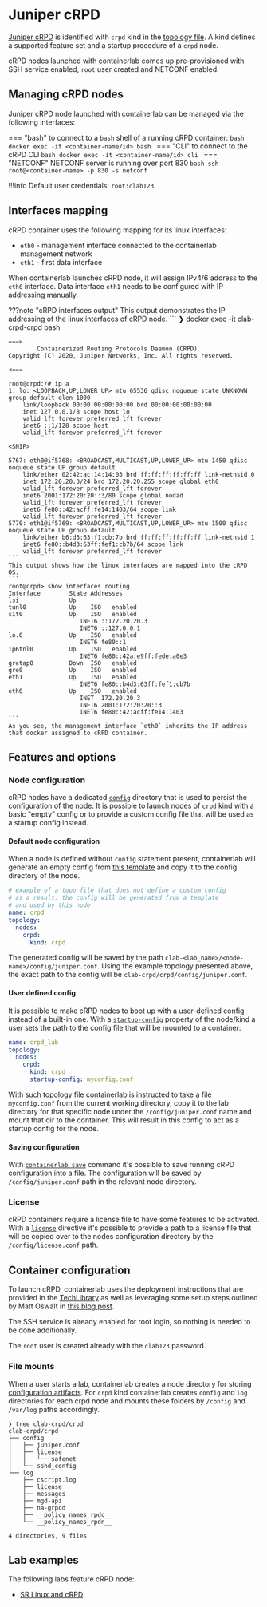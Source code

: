 # Juniper cRPD

[Juniper cRPD](https://www.juniper.net/documentation/us/en/software/crpd/crpd-deployment/topics/concept/understanding-crpd.html) is identified with `crpd` kind in the [topology file](../topo-def-file.md). A kind defines a supported feature set and a startup procedure of a `crpd` node.

cRPD nodes launched with containerlab comes up pre-provisioned with SSH service enabled, `root` user created and NETCONF enabled.

## Managing cRPD nodes
Juniper cRPD node launched with containerlab can be managed via the following interfaces:

=== "bash"
    to connect to a `bash` shell of a running cRPD container:
    ```bash
    docker exec -it <container-name/id> bash
    ```
=== "CLI"
    to connect to the cRPD CLI
    ```bash
    docker exec -it <container-name/id> cli
    ```
=== "NETCONF"
    NETCONF server is running over port 830
    ```bash
    ssh root@<container-name> -p 830 -s netconf
    ```

!!!info
    Default user credentials: `root:clab123`

## Interfaces mapping
cRPD container uses the following mapping for its linux interfaces:

* `eth0` - management interface connected to the containerlab management network
* `eth1` - first data interface

When containerlab launches cRPD node, it will assign IPv4/6 address to the `eth0` interface. Data interface `eth1` needs to be configured with IP addressing manually.

???note "cRPD interfaces output"
    This output demonstrates the IP addressing of the linux interfaces of cRPD node.
    ```
    ❯ docker exec -it clab-crpd-crpd bash

    ===>
            Containerized Routing Protocols Daemon (CRPD)
    Copyright (C) 2020, Juniper Networks, Inc. All rights reserved.
                                                                        <===

    root@crpd:/# ip a
    1: lo: <LOOPBACK,UP,LOWER_UP> mtu 65536 qdisc noqueue state UNKNOWN group default qlen 1000
        link/loopback 00:00:00:00:00:00 brd 00:00:00:00:00:00
        inet 127.0.0.1/8 scope host lo
        valid_lft forever preferred_lft forever
        inet6 ::1/128 scope host
        valid_lft forever preferred_lft forever

    <SNIP>

    5767: eth0@if5768: <BROADCAST,MULTICAST,UP,LOWER_UP> mtu 1450 qdisc noqueue state UP group default
        link/ether 02:42:ac:14:14:03 brd ff:ff:ff:ff:ff:ff link-netnsid 0
        inet 172.20.20.3/24 brd 172.20.20.255 scope global eth0
        valid_lft forever preferred_lft forever
        inet6 2001:172:20:20::3/80 scope global nodad
        valid_lft forever preferred_lft forever
        inet6 fe80::42:acff:fe14:1403/64 scope link
        valid_lft forever preferred_lft forever
    5770: eth1@if5769: <BROADCAST,MULTICAST,UP,LOWER_UP> mtu 1500 qdisc noqueue state UP group default
        link/ether b6:d3:63:f1:cb:7b brd ff:ff:ff:ff:ff:ff link-netnsid 1
        inet6 fe80::b4d3:63ff:fef1:cb7b/64 scope link
        valid_lft forever preferred_lft forever
    ```
    This output shows how the linux interfaces are mapped into the cRPD OS.
    ```
    root@crpd> show interfaces routing
    Interface        State Addresses
    lsi              Up
    tunl0            Up    ISO   enabled
    sit0             Up    ISO   enabled
                        INET6 ::172.20.20.3
                        INET6 ::127.0.0.1
    lo.0             Up    ISO   enabled
                        INET6 fe80::1
    ip6tnl0          Up    ISO   enabled
                        INET6 fe80::42a:e9ff:fede:a0e3
    gretap0          Down  ISO   enabled
    gre0             Up    ISO   enabled
    eth1             Up    ISO   enabled
                        INET6 fe80::b4d3:63ff:fef1:cb7b
    eth0             Up    ISO   enabled
                        INET  172.20.20.3
                        INET6 2001:172:20:20::3
                        INET6 fe80::42:acff:fe14:1403
    ```
    As you see, the management interface `eth0` inherits the IP address that docker assigned to cRPD container.

## Features and options
### Node configuration
cRPD nodes have a dedicated [`config`](../conf-artifacts.md#identifying-a-lab-directory) directory that is used to persist the configuration of the node. It is possible to launch nodes of `crpd` kind with a basic "empty" config or to provide a custom config file that will be used as a startup config instead.

#### Default node configuration
When a node is defined without `config` statement present, containerlab will generate an empty config from [this template](https://github.com/srl-labs/containerlab/blob/master/nodes/crpd/crpd.cfg) and copy it to the config directory of the node.

```yaml
# example of a topo file that does not define a custom config
# as a result, the config will be generated from a template
# and used by this node
name: crpd
topology:
  nodes:
    crpd:
      kind: crpd
```

The generated config will be saved by the path `clab-<lab_name>/<node-name>/config/juniper.conf`. Using the example topology presented above, the exact path to the config will be `clab-crpd/crpd/config/juniper.conf`.

#### User defined config
It is possible to make cRPD nodes to boot up with a user-defined config instead of a built-in one. With a [`startup-config`](../nodes.md#startup-config) property of the node/kind a user sets the path to the config file that will be mounted to a container:

```yaml
name: crpd_lab
topology:
  nodes:
    crpd:
      kind: crpd
      startup-config: myconfig.conf
```

With such topology file containerlab is instructed to take a file `myconfig.conf` from the current working directory, copy it to the lab directory for that specific node under the `/config/juniper.conf` name and mount that dir to the container. This will result in this config to act as a startup config for the node.

#### Saving configuration
With [`containerlab save`](../../cmd/save.md) command it's possible to save running cRPD configuration into a file. The configuration will be saved by `/config/juniper.conf` path in the relevant node directory.

### License
cRPD containers require a license file to have some features to be activated. With a [`license`](../nodes.md#license) directive it's possible to provide a path to a license file that will be copied over to the nodes configuration directory by the `/config/license.conf` path.

## Container configuration
To launch cRPD, containerlab uses the deployment instructions that are provided in the [TechLibrary](https://www.juniper.net/documentation/us/en/software/crpd/crpd-deployment/topics/task/crpd-linux-server-install.html) as well as leveraging some setup steps outlined by Matt Oswalt in [this blog post](https://oswalt.dev/2020/03/building-your-own-junos-router-with-crpd-and-linuxkit/).

The SSH service is already enabled for root login, so nothing is needed to be done additionally.

The `root` user is created already with the `clab123` password.

### File mounts
When a user starts a lab, containerlab creates a node directory for storing [configuration artifacts](../conf-artifacts.md). For `crpd` kind containerlab creates `config` and `log` directories for each crpd node and mounts these folders by `/config` and `/var/log` paths accordingly.

```
❯ tree clab-crpd/crpd
clab-crpd/crpd
├── config
│   ├── juniper.conf
│   ├── license
│   │   └── safenet
│   └── sshd_config
└── log
    ├── cscript.log
    ├── license
    ├── messages
    ├── mgd-api
    ├── na-grpcd
    ├── __policy_names_rpdc__
    └── __policy_names_rpdn__

4 directories, 9 files
```

## Lab examples
The following labs feature cRPD node:

- [SR Linux and cRPD](../../lab-examples/srl-crpd.md)